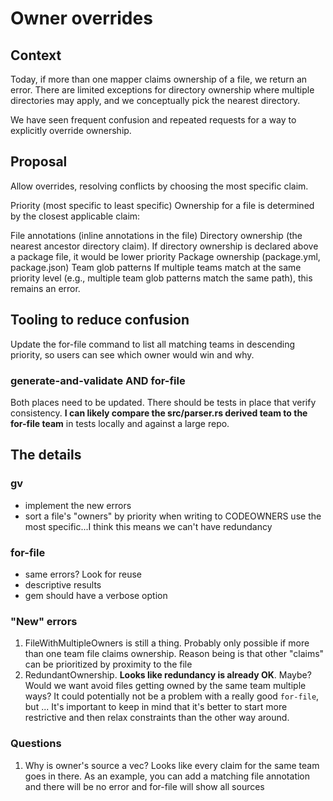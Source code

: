 # Owner overrides

## Context

Today, if more than one mapper claims ownership of a file, we return an error. There are limited exceptions for directory ownership where multiple directories may apply, and we conceptually pick the nearest directory.

We have seen frequent confusion and repeated requests for a way to explicitly override ownership.

## Proposal

Allow overrides, resolving conflicts by choosing the most specific claim.

Priority (most specific to least specific)
Ownership for a file is determined by the closest applicable claim:

File annotations (inline annotations in the file)
Directory ownership (the nearest ancestor directory claim). If directory ownership is declared above a package file, it would be lower priority
Package ownership (package.yml, package.json)
Team glob patterns
If multiple teams match at the same priority level (e.g., multiple team glob patterns match the same path), this remains an error.

## Tooling to reduce confusion

Update the for-file command to list all matching teams in descending priority, so users can see which owner would win and why.

### generate-and-validate AND for-file

Both places need to be updated. There should be tests in place that verify consistency. **I can likely compare the src/parser.rs derived team to the for-file team** in tests locally and against a large repo.

## The details

### gv
- implement the new errors
- sort a file's "owners" by priority when writing to CODEOWNERS use the most specific...I think this means we can't have redundancy

### for-file
- same errors? Look for reuse
- descriptive results
- gem should have a verbose option

### "New" errors

1. FileWithMultipleOwners is still a thing. Probably only possible if more than one team file claims ownership. Reason being is that other "claims" can be prioritized by proximity to the file
1. RedundantOwnership. **Looks like redundancy is already OK**. Maybe? Would we want avoid files getting owned by the same team multiple ways? It could potentially not be a problem with a really good `for-file`, but ... It's important to keep in mind that it's better to start more restrictive and then relax constraints than the other way around.

### Questions
1. Why is owner's source a vec? 
Looks like every claim for the same team goes in there. As an example, you can add a matching file annotation and there will be no error and for-file will show all sources